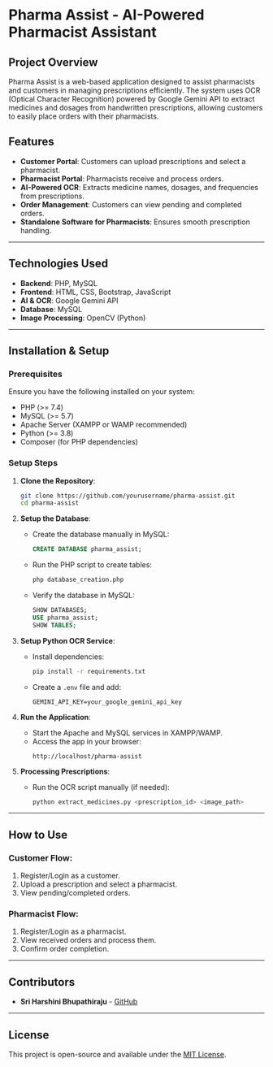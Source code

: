 # Pharma Assist - AI-Powered Pharmacist Assistant

## Project Overview

Pharma Assist is a web-based application designed to assist pharmacists and customers in managing prescriptions efficiently. The system uses OCR (Optical Character Recognition) powered by Google Gemini API to extract medicines and dosages from handwritten prescriptions, allowing customers to easily place orders with their pharmacists.

## Features

- **Customer Portal**: Customers can upload prescriptions and select a pharmacist.
- **Pharmacist Portal**: Pharmacists receive and process orders.
- **AI-Powered OCR**: Extracts medicine names, dosages, and frequencies from prescriptions.
- **Order Management**: Customers can view pending and completed orders.
- **Standalone Software for Pharmacists**: Ensures smooth prescription handling.

---

## Technologies Used

- **Backend**: PHP, MySQL
- **Frontend**: HTML, CSS, Bootstrap, JavaScript
- **AI & OCR**: Google Gemini API
- **Database**: MySQL
- **Image Processing**: OpenCV (Python)

---

## Installation & Setup

### Prerequisites

Ensure you have the following installed on your system:

- PHP (>= 7.4)
- MySQL (>= 5.7)
- Apache Server (XAMPP or WAMP recommended)
- Python (>= 3.8)
- Composer (for PHP dependencies)

### Setup Steps

1. **Clone the Repository**:

   ```sh
   git clone https://github.com/yourusername/pharma-assist.git
   cd pharma-assist
   ```

2. **Setup the Database**:

   - Create the database manually in MySQL:
     ```sql
     CREATE DATABASE pharma_assist;
     ```
   - Run the PHP script to create tables:
     ```sh
     php database_creation.php
     ```
   - Verify the database in MySQL:
     ```sql
     SHOW DATABASES;
     USE pharma_assist;
     SHOW TABLES;
     ```

3. **Setup Python OCR Service**:

   - Install dependencies:
     ```sh
     pip install -r requirements.txt
     ```
   - Create a `.env` file and add:
     ```
     GEMINI_API_KEY=your_google_gemini_api_key
     ```

4. **Run the Application**:

   - Start the Apache and MySQL services in XAMPP/WAMP.
   - Access the app in your browser:
     ```
     http://localhost/pharma-assist
     ```

5. **Processing Prescriptions**:

   - Run the OCR script manually (if needed):
     ```sh
     python extract_medicines.py <prescription_id> <image_path>
     ```

---

## How to Use

### Customer Flow:

1. Register/Login as a customer.
2. Upload a prescription and select a pharmacist.
3. View pending/completed orders.

### Pharmacist Flow:

1. Register/Login as a pharmacist.
2. View received orders and process them.
3. Confirm order completion.

---

## Contributors

- **Sri Harshini Bhupathiraju** - [GitHub](https://github.com/sriharshini02/Pharma-Assist)

---

## License

This project is open-source and available under the [MIT License](LICENSE).
